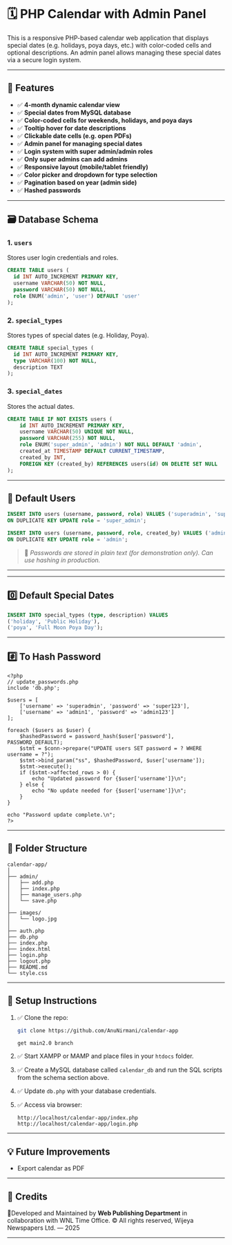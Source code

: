 # 🗓️ PHP Calendar with Admin Panel

This is a responsive PHP-based calendar web application that displays special dates (e.g. holidays, poya days, etc.) with color-coded cells and optional descriptions. An admin panel allows managing these special dates via a secure login system.

---

## 🚀 Features

- ✅ **4-month dynamic calendar view**
- ✅ **Special dates from MySQL database**
- ✅ **Color-coded cells for weekends, holidays, and poya days**
- ✅ **Tooltip hover for date descriptions**
- ✅ **Clickable date cells (e.g. open PDFs)**
- ✅ **Admin panel for managing special dates**
- ✅ **Login system with super admin/admin roles**
- ✅ **Only super admins can add admins**
- ✅ **Responsive layout (mobile/tablet friendly)**
- ✅ **Color picker and dropdown for type selection**
- ✅ **Pagination based on year (admin side)**
- ✅ **Hashed passwords**

---

## 🗃️ Database Schema

### 1. `users`  
Stores user login credentials and roles.
```sql
CREATE TABLE users (
  id INT AUTO_INCREMENT PRIMARY KEY,
  username VARCHAR(50) NOT NULL,
  password VARCHAR(50) NOT NULL,
  role ENUM('admin', 'user') DEFAULT 'user'
);
````

### 2. `special_types`

Stores types of special dates (e.g. Holiday, Poya).

```sql
CREATE TABLE special_types (
  id INT AUTO_INCREMENT PRIMARY KEY,
  type VARCHAR(100) NOT NULL,
  description TEXT
);
```

### 3. `special_dates`

Stores the actual dates.

```sql
CREATE TABLE IF NOT EXISTS users (
    id INT AUTO_INCREMENT PRIMARY KEY,
    username VARCHAR(50) UNIQUE NOT NULL,
    password VARCHAR(255) NOT NULL,
    role ENUM('super_admin', 'admin') NOT NULL DEFAULT 'admin',
    created_at TIMESTAMP DEFAULT CURRENT_TIMESTAMP,
    created_by INT,
    FOREIGN KEY (created_by) REFERENCES users(id) ON DELETE SET NULL
);
```

---

## 👤 Default Users

```sql
INSERT INTO users (username, password, role) VALUES ('superadmin', 'super123', 'super_admin')
ON DUPLICATE KEY UPDATE role = 'super_admin';

INSERT INTO users (username, password, role, created_by) VALUES ('admin1', 'admin123', 'admin', 1)
ON DUPLICATE KEY UPDATE role = 'admin';
```

> 🔐 *Passwords are stored in plain text (for demonstration only). Can use hashing in production.*

---

---

## 0️⃣ Default Special Dates

```sql
INSERT INTO special_types (type, description) VALUES
('holiday', 'Public Holiday'),
('poya', 'Full Moon Poya Day');
```

---

## #️⃣ To Hash Password

```
<?php
// update_passwords.php
include 'db.php';

$users = [
    ['username' => 'superadmin', 'password' => 'super123'],
    ['username' => 'admin1', 'password' => 'admin123']
];

foreach ($users as $user) {
    $hashedPassword = password_hash($user['password'], PASSWORD_DEFAULT);
    $stmt = $conn->prepare("UPDATE users SET password = ? WHERE username = ?");
    $stmt->bind_param("ss", $hashedPassword, $user['username']);
    $stmt->execute();
    if ($stmt->affected_rows > 0) {
        echo "Updated password for {$user['username']}\n";
    } else {
        echo "No update needed for {$user['username']}\n";
    }
}

echo "Password update complete.\n";
?>
```

---

## 📂 Folder Structure

```
calendar-app/
│
├── admin/
│   ├── add.php
│   ├── index.php
│   ├── manage_users.php
│   └── save.php
│
├── images/
│   └── logo.jpg
│
├── auth.php
├── db.php
├── index.php
├── index.html
├── login.php
├── logout.php
├── README.md
└── style.css
```


---

## 🔧 Setup Instructions

1. ✅ Clone the repo:

   ```bash
   git clone https://github.com/AnuNirmani/calendar-app

   get main2.0 branch
   ```

2. ✅ Start XAMPP or MAMP and place files in your `htdocs` folder.

3. ✅ Create a MySQL database called `calendar_db` and run the SQL scripts from the schema section above.

4. ✅ Update `db.php` with your database credentials.

5. ✅ Access via browser:

   ```
   http://localhost/calendar-app/index.php
   http://localhost/calendar-app/login.php
   ```

---

## 💡 Future Improvements

* Export calendar as PDF

---

## 🙌 Credits

📍Developed and Maintained by **Web Publishing Department** in collaboration with WNL Time Office. © All rights reserved, Wijeya Newspapers Ltd. — 2025

---
